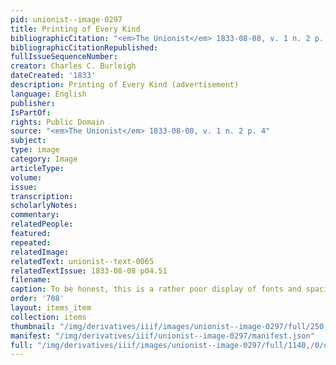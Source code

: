 ```yaml
---
pid: unionist--image-0297
title: Printing of Every Kind
bibliographicCitation: "<em>The Unionist</em> 1833-08-08, v. 1 n. 2 p. 4"
bibliographicCitationRepublished: 
fullIssueSequenceNumber: 
creator: Charles C. Burleigh
dateCreated: '1833'
description: Printing of Every Kind (advertisement)
language: English
publisher: 
IsPartOf: 
rights: Public Domain
source: "<em>The Unionist</em> 1833-08-08, v. 1 n. 2 p. 4"
subject: 
type: image
category: Image
articleType: 
volume: 
issue: 
transcription: 
scholarlyNotes: 
commentary: 
relatedPeople: 
featured: 
repeated: 
relatedImage: 
relatedText: unionist--text-0065
relatedTextIssue: 1833-08-08 p04.51
filename: 
caption: To be honest, this is a rather poor display of fonts and spacing.
order: '708'
layout: items_item
collection: items
thumbnail: "/img/derivatives/iiif/images/unionist--image-0297/full/250,/0/default.jpg"
manifest: "/img/derivatives/iiif/unionist--image-0297/manifest.json"
full: "/img/derivatives/iiif/images/unionist--image-0297/full/1140,/0/default.jpg"
---
```


